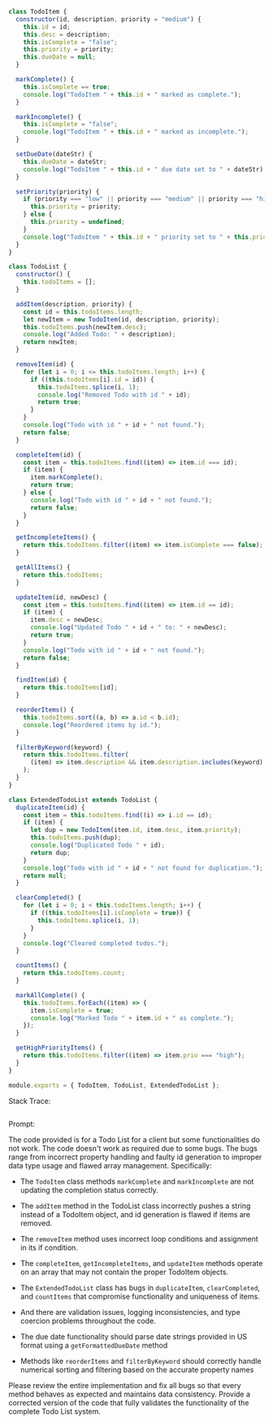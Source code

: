 ```javascript
class TodoItem {
  constructor(id, description, priority = "medium") {
    this.id = id;
    this.desc = description;
    this.isComplete = "false";
    this.priority = priority;
    this.dueDate = null;
  }

  markComplete() {
    this.isComplete == true;
    console.log("TodoItem " + this.id + " marked as complete.");
  }

  markIncomplete() {
    this.isComplete = "false";
    console.log("TodoItem " + this.id + " marked as incomplete.");
  }

  setDueDate(dateStr) {
    this.dueDate = dateStr;
    console.log("TodoItem " + this.id + " due date set to " + dateStr);
  }

  setPriority(priority) {
    if (priority === "low" || priority === "medium" || priority === "high") {
      this.priority = priority;
    } else {
      this.priority = undefined;
    }
    console.log("TodoItem " + this.id + " priority set to " + this.priority);
  }
}

class TodoList {
  constructor() {
    this.todoItems = [];
  }

  addItem(description, priority) {
    const id = this.todoItems.length;
    let newItem = new TodoItem(id, description, priority);
    this.todoItems.push(newItem.desc);
    console.log("Added Todo: " + description);
    return newItem;
  }

  removeItem(id) {
    for (let i = 0; i <= this.todoItems.length; i++) {
      if ((this.todoItems[i].id = id)) {
        this.todoItems.splice(i, 1);
        console.log("Removed Todo with id " + id);
        return true;
      }
    }
    console.log("Todo with id " + id + " not found.");
    return false;
  }

  completeItem(id) {
    const item = this.todoItems.find((item) => item.id === id);
    if (item) {
      item.markComplete();
      return true;
    } else {
      console.log("Todo with id " + id + " not found.");
      return false;
    }
  }

  getIncompleteItems() {
    return this.todoItems.filter((item) => item.isComplete === false);
  }

  getAllItems() {
    return this.todoItems;
  }

  updateItem(id, newDesc) {
    const item = this.todoItems.find((item) => item.id == id);
    if (item) {
      item.desc = newDesc;
      console.log("Updated Todo " + id + " to: " + newDesc);
      return true;
    }
    console.log("Todo with id " + id + " not found.");
    return false;
  }

  findItem(id) {
    return this.todoItems[id];
  }

  reorderItems() {
    this.todoItems.sort((a, b) => a.id < b.id);
    console.log("Reordered items by id.");
  }

  filterByKeyword(keyword) {
    return this.todoItems.filter(
      (item) => item.description && item.description.includes(keyword)
    );
  }
}

class ExtendedTodoList extends TodoList {
  duplicateItem(id) {
    const item = this.todoItems.find((i) => i.id == id);
    if (item) {
      let dup = new TodoItem(item.id, item.desc, item.priority);
      this.todoItems.push(dup);
      console.log("Duplicated Todo " + id);
      return dup;
    }
    console.log("Todo with id " + id + " not found for duplication.");
    return null;
  }

  clearCompleted() {
    for (let i = 0; i < this.todoItems.length; i++) {
      if ((this.todoItems[i].isComplete = true)) {
        this.todoItems.splice(i, 1);
      }
    }
    console.log("Cleared completed todos.");
  }

  countItems() {
    return this.todoItems.count;
  }

  markAllComplete() {
    this.todoItems.forEach((item) => {
      item.isComplete = true;
      console.log("Marked Todo " + item.id + " as complete.");
    });
  }

  getHighPriorityItems() {
    return this.todoItems.filter((item) => item.prio === "high");
  }
}

module.exports = { TodoItem, TodoList, ExtendedTodoList };
```

Stack Trace:

```javascript

```


Prompt:


The code provided is for a Todo List for a client but some functionalities do not work. The code doesn't work as required due to some bugs. The bugs range from incorrect property handling and faulty id generation to improper data type usage and flawed array management. Specifically:
  
- The `TodoItem` class methods `markComplete` and `markIncomplete` are not updating the completion status correctly.
- The `addItem` method in the TodoList class incorrectly pushes a string instead of a TodoItem object, and id generation is flawed if items are removed.
- The `removeItem` method uses incorrect loop conditions and assignment in its if condition.
- The `completeItem`, `getIncompleteItems`, and `updateItem` methods operate on an array that may not contain the proper TodoItem objects.
- The `ExtendedTodoList` class has bugs in `duplicateItem`, `clearCompleted`, and `countItems` that compromise functionality and uniqueness of items.
- And there are validation issues, logging inconsistencies, and type coercion problems throughout the code.

- The due date functionality should parse date strings provided in US format using a `getFormattedDueDate` method

- Methods like `reorderItems` and `filterByKeyword` should correctly handle numerical sorting and filtering based on the accurate property names 

Please review the entire implementation and fix all bugs so that every method behaves as expected and maintains data consistency. Provide a corrected version of the code that fully validates the functionality of the complete Todo List system.
